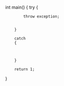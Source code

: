 

int main()
{
		try
		{
		
			throw exception;  
			 
		
		}
		
		catch
		{
			
			
			
		} 
		
		return 1; 
}



